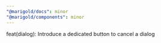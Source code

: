 ```yaml
---
"@marigold/docs": minor
"@marigold/components": minor
---
```


feat(dialog): Introduce a dedicated button to cancel a dialog

